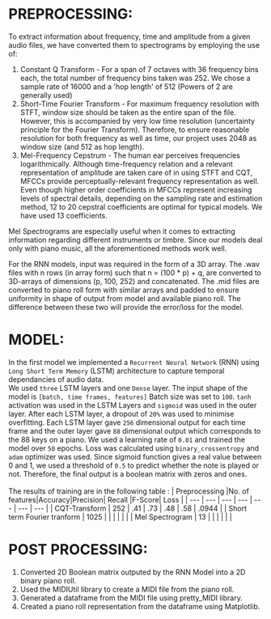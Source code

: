 # PREPROCESSING:

To extract information about frequency, time and amplitude from a given audio files, we have converted them to spectrograms by employing the use of:
  1. Constant Q Transform - For a span of 7 octaves with 36 frequency bins each, the total number of frequency bins taken was 252. We chose a sample rate of 16000 and a 'hop length' of 512 (Powers of 2 are generally used)
  2. Short-Time Fourier Transform - For maximum frequency resolution with STFT, window size should be taken as the entire span of the file. However, this is accompanied by very low time resolution (uncertainty principle for the Fourier Transform). Therefore, to ensure reasonable resolution for both frequency as well as time, our project uses 2048 as window size (and 512 as hop length).
  3. Mel-Frequency Cepstrum - The human ear perceives frequencies logarithmically. Although time-frequency relation and a relevant representation of amplitude are taken care of in using STFT and CQT, MFCCs provide perceptually-relevant frequency representation as well. Even though higher order coefficients in MFCCs represent increasing levels of spectral details, depending on the sampling rate and estimation method, 12 to 20 cepstral coefficients are optimal for typical models. We have used 13 coefficients.

Mel Spectrograms are especially useful when it comes to extracting information regarding different instruments or timbre. Since our models deal only with piano music, all the aforementioned methods work well. 

For the RNN models, input was required in the form of a 3D array. The .wav files with n rows (in array form) such that n = (100 * p) + q, are converted to 3D-arrays of dimensions (p, 100, 252) and concatenated. The .mid files are converted to piano roll form with similar arrays and padded to ensure uniformity in shape of output from model and available piano roll. The difference between these two will provide the error/loss for the model.

# MODEL:

In the first model we implemented a `Recurrent Neural Network` (RNN) using `Long Short Term Memory` (LSTM) architecture to capture temporal dependancies of audio data.<br/>
We used `three` LSTM layers and one `Dense` layer. The input shape of the model is `[batch, time frames, features]` Batch size was set to `100`. `tanh` activation was used in the LSTM Layers and `sigmoid` was used in the outer layer. After each LSTM layer, a dropout of `20%` was used to minimise overfitting. Each LSTM layer gave `256` dimensional output for each time frame and the outer layer gave `88` dimensional output which corresponds to the 88 keys on a piano. We used a learning rate of `0.01` and trained the model over `50` epochs. Loss was calculated using `binary_crossentropy` and `adam` optimizer was used. Since sigmoid function gives a real value between 0 and 1, we used a threshold of `0.5` to predict whether the note is played or not. Therefore, the final output is a boolean matrix with zeros and ones.
<br/>
<br/>
The results of training are in the following table : 
|        Preprocessing        |No. of features|Accuracy|Precision|  Recall  |F-Score|  Loss  |
|  ---                        |     ---       |  ---   | ---     |   ---    |   --- |  ---   | 
| CQT-Transform               |      252      |   .41  |   .73   |    .48   |  .58  |  .0944 |
| Short term Fourier tranform |      1025     |        |         |          |       |        |
| Mel Spectrogram             |      13       |        |         |          |       |        | 


# POST PROCESSING:<br/>
1. Converted 2D Boolean matrix outputed by the RNN Model into a 2D binary piano roll.<br/>
2. Used the MIDIUtil library to create a MIDI file from the piano roll.<br/>
3. Generated a dataframe from the MIDI file using pretty_MIDI library.<br/>
4. Created a piano roll representation from the dataframe using Matplotlib.<br/>


